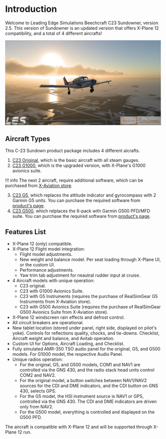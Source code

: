 # Introduction

Welcome to Leading Edge Simulations Beechcraft C23 Sundowner, version 2.5. This version of Sundowner is an updated version that offers X-Plane 12 compatibility, and a total of 4 different aircrafts!

![image](c23.jpg)

## Aircraft Types

This C-23 Sundown product package includes 4 different aicrafts.<br> 
1. [C23 Original](docs/c23/c23.md), which is the basic aircraft with all steam gauges.<br>
2. [C23 G1000](docs/c23_G1000/c23_G1000.md), which is the upgraded version, with X-Plane's G1000 avionics suite.<br>

!!! info
    The next 2 aircraft, require additional software, which can be purchased from [X-Aviation store](http://x-aviation.com).

3. [C23 G5](docs/c23_G5/c23_G5.md), which replaces the attitude indicator and gyrocompass with 2 Garmin G5 units. You can purchase the required software from [product's page](https://www.x-aviation.com/catalog/product_info.php/rsg-instruments-p-163).
4. [C23 G500](docs/c23_G500/c23_G500.md), which relplaces the 6-pack with Garmin G500 PFD/MFD suite. You can purchase the required software from [product's page](https://www.x-aviation.com/catalog/product_info.php/realsimgear-g500-avionics-suite-p-215).

## Features List

- X-Plane 12 (only) compatible.
- X-Plane 12 Flight model integration:
    - Flight model adjustments.
    - New weight and balance model. Per seat loading through X-Plane UI, or the custom UI.
    - Performance adjustments.
    - Yaw trim tab adjustment for neautral rudder input at cruise.
- 4 Aircraft models with unique operation:
    - C23 original.
    - C23 with G1000 Avionics Suite.
    - C23 with G5 Instruments (requires the purchase of RealSimGear G5 Instruments from X-Aviation store).
    - C23 with G500 Avionics Suite (requires the purchase of RealSimGear G500 Avionics Suite from X-Aviation store).
- X-Plane 12 windscreen rain effects and defrost control.
- All circuit breakers are operational.
- New tablet location (stored under panel, right side, displayed on pilot's yoke). Controls for reflections quality, chocks, and tie-downs. Checklist, Aircraft weight and balance, and Avitab operation.
- Custom UI for Options, Aircraft Loading, and Checklist.
- Fully simulated AMR-350 TSO audio panel for the original, G5, and G500 models. For G1000 model, the respective Audio Panel.
- Unique radios operation:
    - For the original, G5, and G500 models, COM1 and NAV1 are controlled via the GNS 430, and the radio stack head units control COM2 and NAV2.
    - For the original model, a button switches between NAV1/NAV2 sources for the CDI and DME indicators, and the CDI button on GNS 430, selects GPS.
    - For the G5 model, the HSI instrument source is NAV1 or GPS, controlled via the GNS 430. The CDI and DME indicators are driven only from NAV2.
    - For the G500 model, everything is controlled and displayed on the G500 PFD.

The aircraft is compatible with X-Plane 12 and will be supported through X-Plane 12 run.
